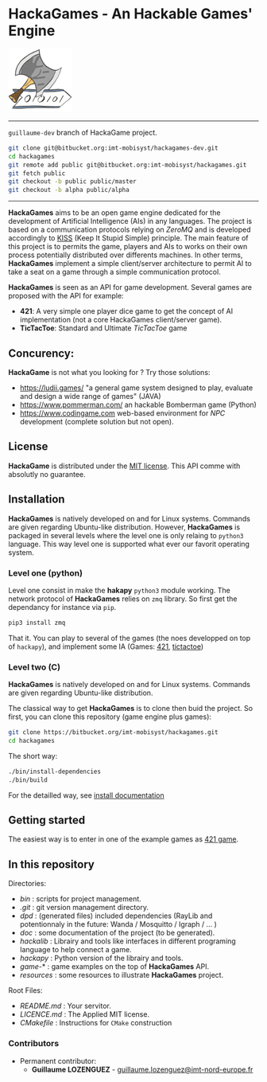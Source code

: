 # HackaGames - An Hackable Games' Engine

![](resources/logo-128.png)

---

`guillaume-dev` branch of HackaGame project.

```sh
git clone git@bitbucket.org:imt-mobisyst/hackagames-dev.git
cd hackagames
git remote add public git@bitbucket.org:imt-mobisyst/hackagames.git
git fetch public
git checkout -b public public/master
git checkout -b alpha public/alpha
```

---


**HackaGames** aims to be an open game engine dedicated for the development of Artificial Intelligence (AIs) in any languages.
The project is based on a communication protocols relying on *ZeroMQ* and is developed accordingly to [KISS](https://fr.wikipedia.org/wiki/Principe_KISS) (Keep It Stupid Simple) principle.
The main feature of this project is to permits the game, players and AIs to works on their own process potentially distributed over differents machines.
In other terms, **HackaGames** implement a simple client/server architecture to permit AI to take a seat on a game through a simple communication protocol.

**HackaGames** is seen as an API for game development.
Several games are proposed with the API for example:

- **421**: A very simple one player dice game to get the concept of AI implementation (not a core HackaGames client/server game).
- **TicTacToe**: Standard and Ultimate _TicTacToe_ game

## Concurency:

**HackaGame** is not what you looking for ? Try those solutions:

- https://ludii.games/ "a general game system designed to play, evaluate and design a wide range of games" (JAVA)
- https://www.pommerman.com/ an hackable Bomberman game (Python)
- https://www.codingame.com web-based environment for *NPC* development (complete solution but not open).

## License

**HackaGame** is distributed under the [MIT license](./LICENCE.md).
This API comme with absolutly no guarantee.

## Installation

**HackaGames** is natively developed on and for Linux systems.
Commands are given regarding Ubuntu-like distribution.
However, **HackaGames** is packaged in several levels where the level one is only relaing to `python3` language.
This way level one is supported what ever our favorit operating system.


### Level one (python)

Level one consist in make the **hakapy** `python3` module working.
The network protocol of **HackaGames** relies on `zmq` library.
So first get the dependancy for instance via `pip`.

```sh
pip3 install zmq
```

That it.
You can play to several of the games (the noes developped on top of `hackapy`), and implement some IA (Games: [421](./game-421), [tictactoe](./game-tictactoe)) 


### Level two (C)

**HackaGames** is natively developed on and for Linux systems.
Commands are given regarding Ubuntu-like distribution.

The classical way to get **HackaGames** is to clone then buid the project.
So first, you can clone this repository (game engine plus games):

```bash
git clone https://bitbucket.org/imt-mobisyst/hackagames.git
cd hackagames
```

The short way: 

```bash
./bin/install-dependencies
./bin/build
```
For the detailled way, see [install documentation](./doc/hacka-01-install.md)


## Getting started

The easiest way is to enter in one of the example games as [421 game](./game-421/README.md).

## In this repository

Directories:

- *bin* : scripts for project management.
- *.git* : git version management directory.
- *dpd* : (generated files) included dependencies (RayLib and potentionnaly in the future: Wanda / Mosquitto / Igraph / ... )
- *doc* : some documentation of the project (to be generated).
- *hackalib* : Librairy and tools like interfaces in different programing language to help connect a game.
- *hackapy* : Python version of the librairy and tools.
- *game-** : game examples on the top of **HackaGames** API.
- *resources* : some resources to illustrate **HackaGames** project.

Root Files:

- *README.md* : Your servitor.
- *LICENCE.md* : The Applied MIT license.
- *CMakefile* : Instructions for `CMake` construction


### Contributors

- Permanent contributor:
  * **Guillaume LOZENGUEZ** - [guillaume.lozenguez@imt-nord-europe.fr](mailto:guillaume.lozenguez@imt-norrd-europe.fr)
